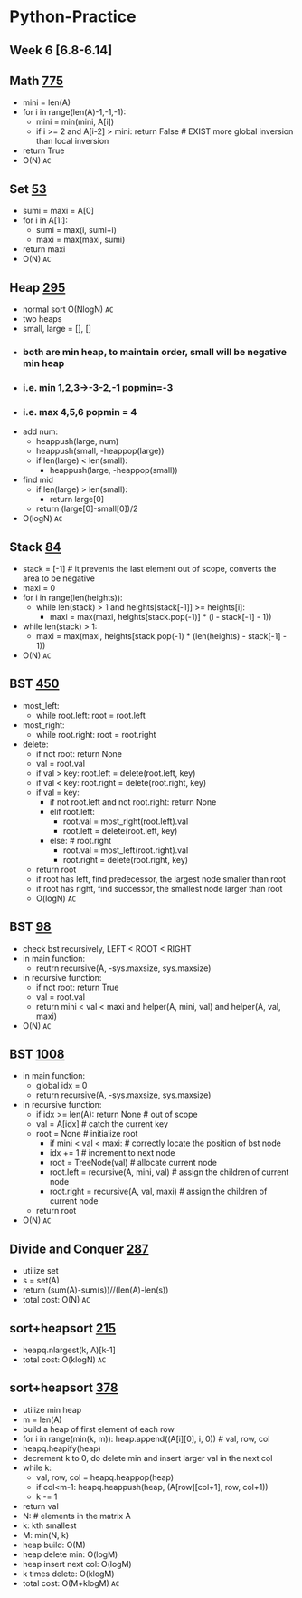 # Python-Practice
## Week 6 [6.8-6.14]

## Math	[775](https://leetcode.com/problems/global-and-local-inversions/)
  - mini = len(A)
  - for i in range(len(A)-1,-1,-1):
    - mini = min(mini, A[i])
    - if i >= 2 and A[i-2] > mini: return False # EXIST more global inversion than local inversion
  - return True
  - O(N) `AC`

## Set	[53](https://leetcode.com/problems/maximum-subarray/)
  - sumi = maxi = A[0]
  - for i in A[1:]:
    - sumi = max(i, sumi+i)
    - maxi = max(maxi, sumi)
  - return maxi
  - O(N) `AC`

## Heap [295](https://leetcode.com/problems/find-median-from-data-stream/)
  - normal sort O(NlogN) `AC`
  - two heaps
  - small, large = [], [] 
  - ### both are min heap, to maintain order, small will be negative min heap 
  - ### i.e. min 1,2,3->-3-2,-1 popmin=-3 
  - ### i.e. max 4,5,6 popmin = 4
  - add num:
    - heappush(large, num)
    - heappush(small, -heappop(large))
    - if len(large) < len(small):
      - heappush(large, -heappop(small))
  - find mid
    - if len(large) > len(small):
      - return large[0]
    - return (large[0]-small[0])/2
  - O(logN) `AC`
  
## Stack [84](https://leetcode.com/problems/largest-rectangle-in-histogram/)
  - stack = [-1] # it prevents the last element out of scope, converts the area to be negative
  - maxi = 0
  - for i in range(len(heights)):
    - while len(stack) > 1 and heights[stack[-1]] >= heights[i]:
      - maxi = max(maxi, heights[stack.pop(-1)] * (i - stack[-1] - 1))
  - while len(stack) > 1:
    - maxi = max(maxi, heights[stack.pop(-1) * (len(heights) - stack[-1] - 1))
  - O(N) `AC`

## BST [450](https://leetcode.com/problems/delete-node-in-a-bst/)
  - most_left:
    - while root.left: root = root.left
  - most_right:
    - while root.right: root = root.right
  - delete:
    - if not root: return None
    - val = root.val
    - if val > key: root.left = delete(root.left, key)
    - if val < key: root.right = delete(root.right, key)
    - if val = key:
      - if not root.left and not root.right: return None
      - elif root.left:
        - root.val = most_right(root.left).val
        - root.left = delete(root.left, key)
      - else: # root.right
        - root.val = most_left(root.right).val
        - root.right = delete(root.right, key)
    - return root
    - if root has left, find predecessor, the largest node smaller than root
    - if root has right, find successor, the smallest node larger than root
    - O(logN) `AC`

## BST [98](https://leetcode.com/problems/validate-binary-search-tree/) 
  - check bst recursively, LEFT < ROOT < RIGHT
  - in main function:
    - reutrn recursive(A, -sys.maxsize, sys.maxsize)
  - in recursive function:
    - if not root: return True
    - val = root.val
    - return mini < val < maxi and helper(A, mini, val) and helper(A, val, maxi)
  - O(N) `AC`

## BST [1008](https://leetcode.com/problems/construct-binary-search-tree-from-preorder-traversal/)
  - in main function:
    - global idx = 0
    - return recursive(A, -sys.maxsize, sys.maxsize)
  - in recursive function:
    - if idx >= len(A): return None # out of scope
    - val = A[idx] # catch the current key
    - root = None # initialize root
      - if mini < val < maxi: # correctly locate the position of bst node
      - idx += 1 # increment to next node
      - root = TreeNode(val) # allocate current node
      - root.left = recursive(A, mini, val) # assign the children of current node
      - root.right = recursive(A, val, maxi) # assign the children of current node
    - return root
  - O(N) `AC`

## Divide and Conquer	[287](https://leetcode.com/problems/find-the-duplicate-number/)
  - utilize set
  - s = set(A)
  - return (sum(A)-sum(s))//(len(A)-len(s))
  - total cost: O(N) `AC`

## sort+heapsort 	[215](https://leetcode.com/problems/kth-largest-element-in-an-array/)
  - heapq.nlargest(k, A)[k-1]
  - total cost: O(klogN) `AC`

## sort+heapsort 	[378](https://leetcode.com/problems/kth-smallest-element-in-a-sorted-matrix/)
  - utilize min heap
  - m = len(A)
  - build a heap of first element of each row
  - for i in range(min(k, m)): heap.append((A[i][0], i, 0)) # val, row, col
  - heapq.heapify(heap)
  - decrement k to 0, do delete min and insert larger val in the next col
  - while k:
    - val, row, col = heapq.heappop(heap)
    - if col<m-1: heapq.heappush(heap, (A[row][col+1], row, col+1))
    - k -= 1
  - return val
  - N: # elements in the matrix A
  - k: kth smallest
  - M: min(N, k)
  - heap build: O(M)
  - heap delete min: O(logM)
  - heap insert next col: O(logM)
  - k times delete: O(klogM)
  - total cost: O(M+klogM) `AC`  
  


